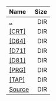 |Name|Size|
|:---|---:|
|[..](../index.html)|DIR|
|[[CRT]]([CRT]/index.html)|DIR|
|[[D64]]([D64]/index.html)|DIR|
|[[D71]]([D71]/index.html)|DIR|
|[[D81]]([D81]/index.html)|DIR|
|[[PRG]]([PRG]/index.html)|DIR|
|[[TAP]]([TAP]/index.html)|DIR|
|[Source](Source/index.html)|DIR|
